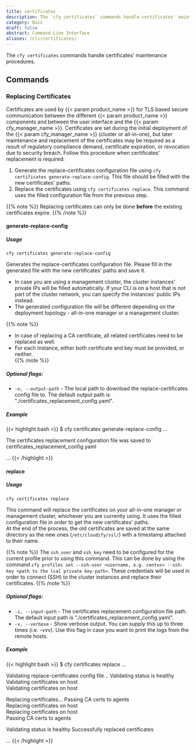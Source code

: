 ```yaml
---
title: certificates
description: The `cfy certificates` commands handle certificates' maintenance procedures.
category: Docs
draft: false
abstract: Command-Line Interface
aliases: /cli/certificates/
---
```


The `cfy certificates` commands handle certificates' maintenance procedures.

## Commands

### Replacing Certificates
Certificates are used by {{< param product_name >}} for TLS based secure communication between the different {{< param product_name >}} components and between the user interface and the {{< param cfy_manager_name >}}.
Certificates are set during the initial deployment of the {{< param cfy_manager_name >}} (cluster or all-in-one),
but later maintenance and replacement of the certificates may be required as a result of regulatory compliance demand, certificate expiration, or revocation due to security breach.
Follow this procedure when certificates' replacement is required:

1. Generate the replace-certificates configuration file using `cfy certificates generate-replace-config`.
This file should be filled with the new certificates' paths.
2. Replace the certificates using `cfy certificates replace`. This command uses the filled configuration file from the previous step.

{{% note %}}
Replacing certificates can only be done **before** the existing certificates expire.
{{% /note %}}


#### generate-replace-config

##### Usage

`cfy certificates generate-replace-config`

Generates the replace-certificates configuration file. Please fill in the generated file with the new
certificates' paths and save it.

* In case you are using a management cluster, the cluster instances' private IPs will be filled automatically.
If your CLI is on a host that is not part of the cluster network, you can specify the instances' public IPs instead.
* The generated configuration file will be different depending on the deployment topology -
all-in-one manager or a management cluster.

{{% note %}}
* In case of replacing a CA certificate, all related certificates need to be replaced as well.
* For each instance, either both certificate and key must be provided, or neither.  
{{% /note %}}

##### Optional flags:

* `-o, --output-path` - The local path to download the replace-certificates config file to.
The default output path is "./certificates_replacement_config.yaml".

##### Example

{{< highlight  bash  >}}
$ cfy certificates generate-replace-config
...

The certificates replacement configuration file was saved to certificates_replacement_config.yaml

...
{{< /highlight >}}

#### replace

##### Usage
`cfy certificates replace`

This command will replace the certificates on your all-in-one manager or management cluster,
whichever you are currently using. It uses the filled configuration file in order to get the new
certificates' paths.  
At the end of the process, the old certificates are saved at the same directory as the new ones
(`/etc/cloudify/ssl/`) with a timestamp attached to their name.    

{{% note %}}
The `ssh_user` and `ssh_key` need to be configured for the current profile
prior to using this command. This can be done by using the command
`cfy profiles set --ssh-user <username, e.g. centos> --ssh-key <path to the lcal private key-path>`.
These credentials will be used in order to connect (SSH) to the cluster instances and replace their certificates.
{{% /note %}}


##### Optional flags:
* `-i, --input-path` - The certificates replacement configuration file path.
The default input path is "./certificates_replacement_config.yaml".
* `-v, --verbose` - Show verbose output. You can supply this up to three times (i.e. -vvv).
Use this flag in case you want to print the logs from the remote hosts.

##### Example

{{< highlight  bash  >}}
$ cfy certificates replace
...

Validating replace-certificates config file...
Validating status is healthy
Validating certificates on host <host-ip>  
Validating certificates on host <host-ip>  

Replacing certificates...
Passing CA certs to agents    
Replacing certificates on host <host-ip>  
Replacing certificates on host <host-ip>  
Passing CA certs to agents

Validating status is healthy
Successfully replaced certificates  

...
{{< /highlight >}}
